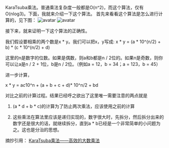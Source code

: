 KaraTsuba乘法。普通乘法复杂度一般都是O(n^2)，而这个算法，仅有O(nlog3)。下面，我就来介绍一下这个算法。
        首先来看看这个算法是怎么进行计算的，见下图：
        ![avatar](http://baidu.com/pic/doge.png)
![avatar](https://img-blog.csdn.net/20160910133150980?watermark/2/text/aHR0cDovL2Jsb2cuY3Nkbi5uZXQv/font/5a6L5L2T/fontsize/400/fill/I0JBQkFCMA==/dissolve/70/gravity/Center)

接下来，就来证明一下这个算法的正确性。

我们假设要相乘的两个数是x * y。我们可以把x，y写成:
x * y = (a * 10^(n/2) + b) * (c * 10^(n/2) + d)

这里的n是数字的位数。如果是偶数，则a和b都是n / 2位的。如果n是奇数，则你可以让a是n / 2 + 1位，b是n / 2位。（例如a = 12，b = 34；a = 123，b = 45）

进一步计算，

x * y = a*c*10^n + (a + b + c + d)* 10^n/2 + bd


对比之前的计算过程。结果已经呼之欲出了这里唯一需要注意的两点就是

1. (a * d + b * c)的计算为了防止两次乘法，应该使用之前的计算

2. 这些乘法在算法里应该是递归实现的，数字很大时，先拆分，然后拆分出来的数字还是很大的话，就继续拆分，直到a * b已经是一个非常简单的小问题为之。这也是分治的思想。

摘抄引用：
[KaraTsuba乘法——高效的大数乘法]()